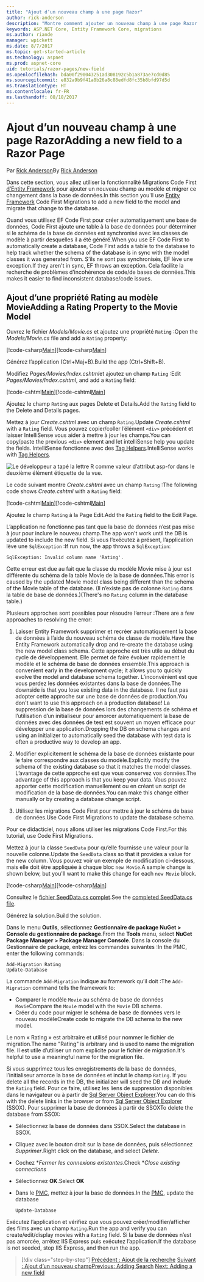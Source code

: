 ```yaml
---
title: "Ajout d’un nouveau champ à une page Razor"
author: rick-anderson
description: "Montre comment ajouter un nouveau champ à une page Razor avec Entity Framework Core"
keywords: ASP.NET Core, Entity Framework Core, migrations
ms.author: riande
manager: wpickett
ms.date: 8/7/2017
ms.topic: get-started-article
ms.technology: aspnet
ms.prod: aspnet-core
uid: tutorials/razor-pages/new-field
ms.openlocfilehash: bda00f290043251ad308192c5b1a873ae7cd0d85
ms.sourcegitcommit: e832a9b9f41a8b26a8c88edfd8fc35b8bfd97d5d
ms.translationtype: HT
ms.contentlocale: fr-FR
ms.lasthandoff: 08/18/2017
---
```

# <a name="adding-a-new-field-to-a-razor-page"></a><span data-ttu-id="69bfa-104">Ajout d’un nouveau champ à une page Razor</span><span class="sxs-lookup"><span data-stu-id="69bfa-104">Adding a new field to a Razor Page</span></span>

<span data-ttu-id="69bfa-105">Par [Rick Anderson](https://twitter.com/RickAndMSFT)</span><span class="sxs-lookup"><span data-stu-id="69bfa-105">By [Rick Anderson](https://twitter.com/RickAndMSFT)</span></span>

<span data-ttu-id="69bfa-106">Dans cette section, vous allez utiliser la fonctionnalité Migrations Code First [d’Entity Framework](http://docs.efproject.net/en/latest/platforms/aspnetcore/new-db.html) pour ajouter un nouveau champ au modèle et migrer ce changement dans la base de données.</span><span class="sxs-lookup"><span data-stu-id="69bfa-106">In this section you'll use [Entity Framework](http://docs.efproject.net/en/latest/platforms/aspnetcore/new-db.html) Code First Migrations to add a new field to the model and migrate that change to the database.</span></span>

<span data-ttu-id="69bfa-107">Quand vous utilisez EF Code First pour créer automatiquement une base de données, Code First ajoute une table à la base de données pour déterminer si le schéma de la base de données est synchronisé avec les classes de modèle à partir desquelles il a été généré.</span><span class="sxs-lookup"><span data-stu-id="69bfa-107">When you use EF Code First to automatically create a database, Code First adds a table to the database to help track whether the schema of the database is in sync with the model classes it was generated from.</span></span> <span data-ttu-id="69bfa-108">S’ils ne sont pas synchronisés, EF lève une exception.</span><span class="sxs-lookup"><span data-stu-id="69bfa-108">If they aren't in sync, EF throws an exception.</span></span> <span data-ttu-id="69bfa-109">Cela facilite la recherche de problèmes d’incohérence de code/de bases de données.</span><span class="sxs-lookup"><span data-stu-id="69bfa-109">This makes it easier to find inconsistent database/code issues.</span></span>

## <a name="adding-a-rating-property-to-the-movie-model"></a><span data-ttu-id="69bfa-110">Ajout d’une propriété Rating au modèle Movie</span><span class="sxs-lookup"><span data-stu-id="69bfa-110">Adding a Rating Property to the Movie Model</span></span>

<span data-ttu-id="69bfa-111">Ouvrez le fichier *Models/Movie.cs* et ajoutez une propriété `Rating` :</span><span class="sxs-lookup"><span data-stu-id="69bfa-111">Open the *Models/Movie.cs* file and add a `Rating` property:</span></span>

<span data-ttu-id="69bfa-112">[!code-csharp[Main](razor-pages-start/sample/RazorPagesMovie/Models/MovieDateRating.cs?highlight=11&range=7-18)]</span><span class="sxs-lookup"><span data-stu-id="69bfa-112">[!code-csharp[Main](razor-pages-start/sample/RazorPagesMovie/Models/MovieDateRating.cs?highlight=11&range=7-18)]</span></span>

<span data-ttu-id="69bfa-113">Générez l’application (Ctrl+Maj+B).</span><span class="sxs-lookup"><span data-stu-id="69bfa-113">Build the app (Ctrl+Shift+B).</span></span>

<span data-ttu-id="69bfa-114">Modifiez *Pages/Movies/Index.cshtml*et ajoutez un champ `Rating` :</span><span class="sxs-lookup"><span data-stu-id="69bfa-114">Edit *Pages/Movies/Index.cshtml*, and add a `Rating` field:</span></span>

<span data-ttu-id="69bfa-115">[!code-cshtml[Main](razor-pages-start/sample/RazorPagesMovie/Pages/Movies/Index.cshtml?highlight=40-42,61-63)]</span><span class="sxs-lookup"><span data-stu-id="69bfa-115">[!code-cshtml[Main](razor-pages-start/sample/RazorPagesMovie/Pages/Movies/Index.cshtml?highlight=40-42,61-63)]</span></span>

<span data-ttu-id="69bfa-116">Ajoutez le champ `Rating` aux pages Delete et Details.</span><span class="sxs-lookup"><span data-stu-id="69bfa-116">Add the `Rating` field to the Delete and Details pages.</span></span>

<span data-ttu-id="69bfa-117">Mettez à jour *Create.cshtml* avec un champ `Rating`.</span><span class="sxs-lookup"><span data-stu-id="69bfa-117">Update *Create.cshtml* with a `Rating` field.</span></span> <span data-ttu-id="69bfa-118">Vous pouvez copier/coller l’élément `<div>` précédent et laisser IntelliSense vous aider à mettre à jour les champs.</span><span class="sxs-lookup"><span data-stu-id="69bfa-118">You can copy/paste the previous `<div>` element and let intelliSense help you update the fields.</span></span> <span data-ttu-id="69bfa-119">IntelliSense fonctionne avec des [Tag Helpers](xref:mvc/views/tag-helpers/intro).</span><span class="sxs-lookup"><span data-stu-id="69bfa-119">IntelliSense works with [Tag Helpers](xref:mvc/views/tag-helpers/intro).</span></span>

![Le développeur a tapé la lettre R comme valeur d’attribut asp-for dans le deuxième élément étiquette de la vue.](new-field/_static/cr.png)

<span data-ttu-id="69bfa-123">Le code suivant montre *Create.cshtml* avec un champ `Rating` :</span><span class="sxs-lookup"><span data-stu-id="69bfa-123">The following code shows *Create.cshtml* with a `Rating` field:</span></span>

<span data-ttu-id="69bfa-124">[!code-cshtml[Main](razor-pages-start/sample/RazorPagesMovie/Pages/Movies/Create.cshtml?highlight=31-35)]</span><span class="sxs-lookup"><span data-stu-id="69bfa-124">[!code-cshtml[Main](razor-pages-start/sample/RazorPagesMovie/Pages/Movies/Create.cshtml?highlight=31-35)]</span></span>

<span data-ttu-id="69bfa-125">Ajoutez le champ `Rating` à la Page Edit.</span><span class="sxs-lookup"><span data-stu-id="69bfa-125">Add the `Rating` field to the Edit Page.</span></span>

<span data-ttu-id="69bfa-126">L’application ne fonctionne pas tant que la base de données n’est pas mise à jour pour inclure le nouveau champ.</span><span class="sxs-lookup"><span data-stu-id="69bfa-126">The app won't work until the DB is updated to include the new field.</span></span> <span data-ttu-id="69bfa-127">Si vous l’exécutez à présent, l’application lève une `SqlException` :</span><span class="sxs-lookup"><span data-stu-id="69bfa-127">If run now, the app throws a `SqlException`:</span></span>

`SqlException: Invalid column name 'Rating'.`

<span data-ttu-id="69bfa-128">Cette erreur est due au fait que la classe du modèle Movie mise à jour est différente du schéma de la table Movie de la base de données.</span><span class="sxs-lookup"><span data-stu-id="69bfa-128">This error is caused by the updated Movie model class being different than the schema of the Movie table of the database.</span></span> <span data-ttu-id="69bfa-129">(Il n’existe pas de colonne `Rating` dans la table de base de données.)</span><span class="sxs-lookup"><span data-stu-id="69bfa-129">(There's no `Rating` column in the database table.)</span></span>

<span data-ttu-id="69bfa-130">Plusieurs approches sont possibles pour résoudre l’erreur :</span><span class="sxs-lookup"><span data-stu-id="69bfa-130">There are a few approaches to resolving the error:</span></span>

1. <span data-ttu-id="69bfa-131">Laisser Entity Framework supprimer et recréer automatiquement la base de données à l’aide du nouveau schéma de classe de modèle.</span><span class="sxs-lookup"><span data-stu-id="69bfa-131">Have the Entity Framework automatically drop and re-create the database using  the new model class schema.</span></span> <span data-ttu-id="69bfa-132">Cette approche est très utile au début du cycle de développement. Elle permet de faire évoluer rapidement le modèle et le schéma de base de données ensemble.</span><span class="sxs-lookup"><span data-stu-id="69bfa-132">This approach is convenient early in the development cycle; it allows you to quickly evolve the model and database schema together.</span></span> <span data-ttu-id="69bfa-133">L’inconvénient est que vous perdez les données existantes dans la base de données.</span><span class="sxs-lookup"><span data-stu-id="69bfa-133">The downside is that you lose existing data in the database.</span></span> <span data-ttu-id="69bfa-134">Il ne faut pas adopter cette approche sur une base de données de production.</span><span class="sxs-lookup"><span data-stu-id="69bfa-134">You don't want to use this approach on a production database!</span></span> <span data-ttu-id="69bfa-135">La suppression de la base de données lors des changements de schéma et l’utilisation d’un initialiseur pour amorcer automatiquement la base de données avec des données de test est souvent un moyen efficace pour développer une application.</span><span class="sxs-lookup"><span data-stu-id="69bfa-135">Dropping the DB on schema changes and using an initializer to automatically seed the database with test data is often a productive way to develop an app.</span></span>

2. <span data-ttu-id="69bfa-136">Modifier explicitement le schéma de la base de données existante pour le faire correspondre aux classes du modèle.</span><span class="sxs-lookup"><span data-stu-id="69bfa-136">Explicitly modify the schema of the existing database so that it matches the model classes.</span></span> <span data-ttu-id="69bfa-137">L’avantage de cette approche est que vous conservez vos données.</span><span class="sxs-lookup"><span data-stu-id="69bfa-137">The advantage of this approach is that you keep your data.</span></span> <span data-ttu-id="69bfa-138">Vous pouvez apporter cette modification manuellement ou en créant un script de modification de la base de données.</span><span class="sxs-lookup"><span data-stu-id="69bfa-138">You can make this change either manually or by creating a database change script.</span></span>

3. <span data-ttu-id="69bfa-139">Utilisez les migrations Code First pour mettre à jour le schéma de base de données.</span><span class="sxs-lookup"><span data-stu-id="69bfa-139">Use Code First Migrations to update the database schema.</span></span>

<span data-ttu-id="69bfa-140">Pour ce didacticiel, nous allons utiliser les migrations Code First.</span><span class="sxs-lookup"><span data-stu-id="69bfa-140">For this tutorial, use Code First Migrations.</span></span>

<span data-ttu-id="69bfa-141">Mettez à jour la classe `SeedData` pour qu’elle fournisse une valeur pour la nouvelle colonne.</span><span class="sxs-lookup"><span data-stu-id="69bfa-141">Update the `SeedData` class so that it provides a value for the new column.</span></span> <span data-ttu-id="69bfa-142">Vous pouvez voir un exemple de modification ci-dessous, mais elle doit être appliquée à chaque bloc `new Movie`.</span><span class="sxs-lookup"><span data-stu-id="69bfa-142">A sample change is shown below, but you'll want to make this change for each `new Movie` block.</span></span>

<span data-ttu-id="69bfa-143">[!code-csharp[Main](razor-pages-start/sample/RazorPagesMovie/Models/SeedDataRating.cs?name=snippet1&highlight=6)]</span><span class="sxs-lookup"><span data-stu-id="69bfa-143">[!code-csharp[Main](razor-pages-start/sample/RazorPagesMovie/Models/SeedDataRating.cs?name=snippet1&highlight=6)]</span></span>

<span data-ttu-id="69bfa-144">Consultez le [fichier SeedData.cs complet](https://github.com/aspnet/Docs/blob/master/aspnetcore/tutorials/razor-pages/razor-pages-start/sample/RazorPagesMovie/Models/SeedDataRating.cs).</span><span class="sxs-lookup"><span data-stu-id="69bfa-144">See the [completed SeedData.cs file](https://github.com/aspnet/Docs/blob/master/aspnetcore/tutorials/razor-pages/razor-pages-start/sample/RazorPagesMovie/Models/SeedDataRating.cs).</span></span>

<span data-ttu-id="69bfa-145">Générez la solution.</span><span class="sxs-lookup"><span data-stu-id="69bfa-145">Build the solution.</span></span>

<a name="pmc"></a>

<span data-ttu-id="69bfa-146">Dans le menu **Outils**, sélectionnez **Gestionnaire de package NuGet > Console du gestionnaire de package**.</span><span class="sxs-lookup"><span data-stu-id="69bfa-146">From the **Tools** menu, select **NuGet Package Manager > Package Manager Console**.</span></span>
<span data-ttu-id="69bfa-147">Dans la console du Gestionnaire de package, entrez les commandes suivantes :</span><span class="sxs-lookup"><span data-stu-id="69bfa-147">In the PMC, enter the following commands:</span></span>

```PMC
Add-Migration Rating
Update-Database
```

<span data-ttu-id="69bfa-148">La commande `Add-Migration` indique au framework qu’il doit :</span><span class="sxs-lookup"><span data-stu-id="69bfa-148">The `Add-Migration` command tells the framework to:</span></span>

* <span data-ttu-id="69bfa-149">Comparer le modèle `Movie` au schéma de base de données `Movie`</span><span class="sxs-lookup"><span data-stu-id="69bfa-149">Compare the `Movie` model with the `Movie` DB schema.</span></span>
* <span data-ttu-id="69bfa-150">Créer du code pour migrer le schéma de base de données vers le nouveau modèle</span><span class="sxs-lookup"><span data-stu-id="69bfa-150">Create code to migrate the DB schema to the new model.</span></span>

<span data-ttu-id="69bfa-151">Le nom « Rating » est arbitraire et utilisé pour nommer le fichier de migration.</span><span class="sxs-lookup"><span data-stu-id="69bfa-151">The name "Rating" is arbitrary and is used to name the migration file.</span></span> <span data-ttu-id="69bfa-152">Il est utile d’utiliser un nom explicite pour le fichier de migration.</span><span class="sxs-lookup"><span data-stu-id="69bfa-152">It's helpful to use a meaningful name for the migration file.</span></span>

<span data-ttu-id="69bfa-153"><a name="ssox"></a> Si vous supprimez tous les enregistrements de la base de données, l’initialiseur amorce la base de données et inclut le champ `Rating`.</span><span class="sxs-lookup"><span data-stu-id="69bfa-153"><a name="ssox"></a> If you delete all the records in the DB, the initializer will seed the DB and include the `Rating` field.</span></span> <span data-ttu-id="69bfa-154">Pour ce faire, utilisez les liens de suppression disponibles dans le navigateur ou à partir de [Sql Server Object Explorer](xref:tutorials/razor-pages/sql#ssox).</span><span class="sxs-lookup"><span data-stu-id="69bfa-154">You can do this with the delete links in the browser or from [Sql Server Object Explorer](xref:tutorials/razor-pages/sql#ssox) (SSOX).</span></span> <span data-ttu-id="69bfa-155">Pour supprimer la base de données à partir de SSOX</span><span class="sxs-lookup"><span data-stu-id="69bfa-155">To delete the database from SSOX:</span></span>

* <span data-ttu-id="69bfa-156">Sélectionnez la base de données dans SSOX.</span><span class="sxs-lookup"><span data-stu-id="69bfa-156">Select the database in SSOX.</span></span>
* <span data-ttu-id="69bfa-157">Cliquez avec le bouton droit sur la base de données, puis sélectionnez *Supprimer*.</span><span class="sxs-lookup"><span data-stu-id="69bfa-157">Right click on the database, and select *Delete*.</span></span>
* <span data-ttu-id="69bfa-158">Cochez **Fermer les connexions existantes*.</span><span class="sxs-lookup"><span data-stu-id="69bfa-158">Check **Close existing connections*</span></span>
* <span data-ttu-id="69bfa-159">Sélectionnez **OK**.</span><span class="sxs-lookup"><span data-stu-id="69bfa-159">Select **OK**</span></span>
* <span data-ttu-id="69bfa-160">Dans le [PMC](xref:tutorials/razor-pages/new-field#pmc), mettez à jour la base de données.</span><span class="sxs-lookup"><span data-stu-id="69bfa-160">In the [PMC](xref:tutorials/razor-pages/new-field#pmc), update the database</span></span> 

    ```PMC
    Update-Database
    ```

<span data-ttu-id="69bfa-161">Exécutez l’application et vérifiez que vous pouvez créer/modifier/afficher des films avec un champ `Rating`.</span><span class="sxs-lookup"><span data-stu-id="69bfa-161">Run the app and verify you can create/edit/display movies with a `Rating` field.</span></span> <span data-ttu-id="69bfa-162">Si la base de données n’est pas amorcée, arrêtez IIS Express puis exécutez l’application.</span><span class="sxs-lookup"><span data-stu-id="69bfa-162">If the database is not seeded, stop IIS Express, and then run the app.</span></span>

>[!div class="step-by-step"]
<span data-ttu-id="69bfa-163">[Précédent : Ajout de la recherche](xref:tutorials/razor-pages/search)
[Suivant : Ajout d’un nouveau champ](xref:tutorials/razor-pages/new-field)</span><span class="sxs-lookup"><span data-stu-id="69bfa-163">[Previous: Adding Search](xref:tutorials/razor-pages/search)
[Next: Adding a new field](xref:tutorials/razor-pages/new-field)</span></span>
